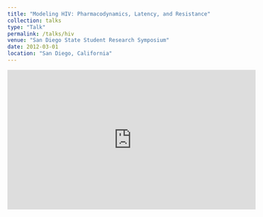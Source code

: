 ```yaml
---
title: "Modeling HIV: Pharmacodynamics, Latency, and Resistance"
collection: talks
type: "Talk"
permalink: /talks/hiv
venue: "San Diego State Student Research Symposium"
date: 2012-03-01
location: "San Diego, California"
---
```


<iframe width="560" height="315" src="https://www.youtube.com/embed/ICichK2-15c" frameborder="0" allow="accelerometer; autoplay; encrypted-media; gyroscope; picture-in-picture" allowfullscreen></iframe>
